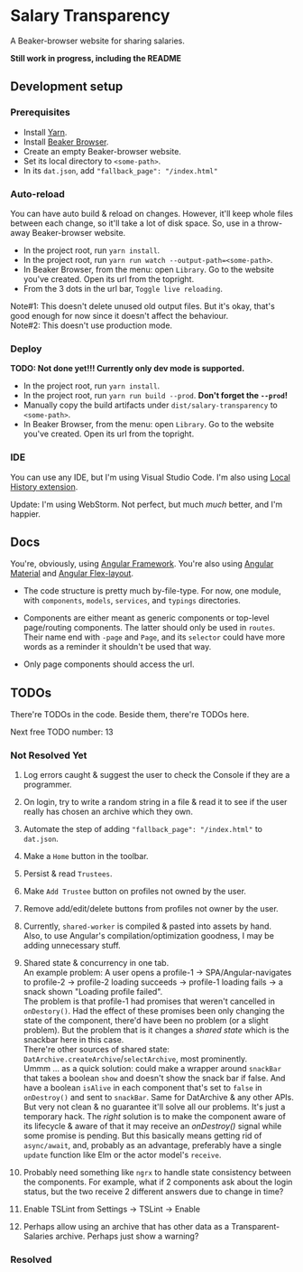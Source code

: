 # Salary Transparency

A Beaker-browser website for sharing salaries.

**Still work in progress, including the README**

## Development setup

### Prerequisites

- Install [Yarn](https://yarnpkg.com).
- Install [Beaker Browser](https://beakerbrowser.com/).
- Create an empty Beaker-browser website.
- Set its local directory to `<some-path>`.
- In its `dat.json`, add `"fallback_page": "/index.html"`

### Auto-reload

You can have auto build & reload on changes. However, it'll keep whole files between each change, so it'll take a lot of disk space. So, use in a throw-away Beaker-browser website.

- In the project root, run `yarn install`.
- In the project root, run `yarn run watch --output-path=<some-path>`.
- In Beaker Browser, from the menu: open `Library`. Go to the website you've created. Open its url from the topright.
- From the 3 dots in the url bar, `Toggle live reloading`.

Note#1: This doesn't delete unused old output files. But it's okay, that's good enough for now since it doesn't affect the behaviour.  
Note#2: This doesn't use production mode.

### Deploy

**TODO: Not done yet!!! Currently only dev mode is supported.**

- In the project root, run `yarn install`.
- In the project root, run `yarn run build --prod`. **Don't forget the `--prod`!**
- Manually copy the build artifacts under `dist/salary-transparency` to `<some-path>`.
- In Beaker Browser, from the menu: open `Library`. Go to the website you've created. Open its url from the topright.

### IDE

You can use any IDE, but I'm using Visual Studio Code. I'm also using [Local History extension](https://marketplace.visualstudio.com/items?itemName=xyz.local-history).

Update: I'm using WebStorm. Not perfect, but much _much_ better, and I'm happier.

## Docs

You're, obviously, using [Angular Framework](https://angular.io/). You're also using [Angular Material](https://material.angular.io) and [Angular Flex-layout](https://github.com/angular/flex-layout/wiki/Declarative-API-Overview).

- The code structure is pretty much by-file-type. For now, one module, with `components`, `models`, `services`, and `typings` directories.

- Components are either meant as generic components or top-level page/routing components. The latter should only be used in `routes`. Their name end with `-page` and `Page`, and its `selector` could have more words as a reminder it shouldn't be used that way.

- Only page components should access the url.

## TODOs

There're TODOs in the code. Beside them, there're TODOs here.

Next free TODO number: 13

### Not Resolved Yet

1) Log errors caught & suggest the user to check the Console if they are a programmer.

2) On login, try to write a random string in a file & read it to see if the user really has chosen an archive which they own.

3) Automate the step of adding `"fallback_page": "/index.html"` to `dat.json`.

4) Make a `Home` button in the toolbar.

5) Persist & read `Trustees`.

6) Make `Add Trustee` button on profiles not owned by the user.

7) Remove add/edit/delete buttons from profiles not owner by the user.

8) Currently, `shared-worker` is compiled & pasted into assets by hand.  
Also, to use Angular's compilation/optimization goodness, I may be adding unnecessary stuff.

9) Shared state & concurrency in one tab.  
An example problem: A user opens a profile-1 -> SPA/Angular-navigates to profile-2 -> profile-2 loading succeeds -> profile-1 loading fails -> a snack shown "Loading profile failed".  
The problem is that profile-1 had promises that weren't cancelled in `onDestory()`. Had the effect of these promises been only changing the state of the component, there'd have been no problem (or a slight problem). But the problem that is it changes a _shared state_ which is the snackbar here in this case.  
There're other sources of shared state: `DatArchive.createArchive`/`selectArchive`, most prominently.  
Ummm ... as a quick solution: could make a wrapper around `snackBar` that takes a boolean `show` and doesn't show the snack bar if false. And have a boolean `isAlive` in each component that's set to `false` in `onDestroy()` and sent to `snackBar`. Same for DatArchive & any other APIs.
But very not clean & no guarantee it'll solve all our problems. It's just a temporary hack. The _right_ solution is to make the component aware of its lifecycle & aware of that it may receive an _onDestroy()_ signal while some promise is pending. But this basically means getting rid of `async/await`, and, probably as an advantage, preferably have a single `update` function like Elm or the actor model's `receive`.

10) Probably need something like `ngrx` to handle state consistency between the components. For example, what if 2 components ask about the login status, but the two receive 2 different answers due to change in time?

11) Enable TSLint from Settings -> TSLint -> Enable

12) Perhaps allow using an archive that has other data as a Transparent-Salaries archive. Perhaps just show a warning?

### Resolved
